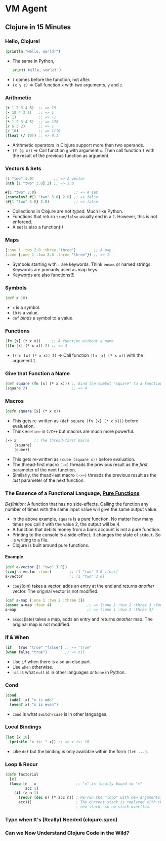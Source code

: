 # VM Agent

## Clojure in 15 Minutes

### Hello, Clojure!

```clojure
(println "Hello, world!")
```

- The same in Python,
    ```python
    print('Hello, world!')
    ```
- `(` comes before the function, not after.
- `(x y z)` => Call function `x` with two arguments, `y` and `z`.

### Arithmetic

```clojure
(+ 1 2 3 4 5)  ;; => 15
(- 10 4 3 2)   ;; => 1
(- 1)          ;; => -1
(* 1 2 3 4 5)  ;; => 120
(/ 6 3 2)      ;; => 1
(/ 10)         ;; => 1/10
(float (/ 10)) ;; => 0.1
```

- Arithmetic operators in Clojure support more than two operands.
- `(f (g x))` => Call function `g` with argument `x`. Then call function `f` with the result of the previous function as argument.

### Vectors & Sets

```clojure
[1 "two" 3.0]         ;; => A vector
(nth [1 "two" 3.0] 2) ;; => 3.0

#{1 "two" 3.0}                 ;; => A set
(contains? #{1 "two" 3.0} 2.0) ;; => false
(#{1 "two" 3.0} 2.0)           ;; => false
```

- Collections in Clojure are not *typed*. Much like Python.
- Functions that return `true/false` usually end in a `?`. However, this is not enforced.
- A set is also a function(!)

### Maps

```clojure
{:one 1 :two 2.0 :three "three"}        ;; A map
(:one {:one 1 :two 2.0 :three "three"}) ;; => 1
```

- Symbols starting with `:` are keywords. Think `enums` or named strings. Keywords are primarily used as map keys.
- Keywords are also functions(!)

### Symbols

```clojure
(def x 10)
```

- `x` is a symbol.
- `10` is a value.
- `def` *binds* a symbol to a value.

### Functions

```clojure
(fn [x] (* x x))     ;; A function without a name
((fn [x] (* x x)) 2) ;; => 4
```

- `((fn [x] (* x x)) 2)` => Call function `(fn [x] (* x x))` with the argument `2`.

### Give that Function a Name

```clojure
(def square (fn [x] (* x x))) ;; Bind the symbol "square" to a function
(square 2)                    ;; => 4
```

### Macros

```clojure
(defn square [x] (* x x))
```

- This gets re-written as `(def square (fn [x] (* x x)))` before evaluation.
- Think `#define` in `C/C++` but macros are much more powerful.

```clojure
(-> x        ;; The thread-first macro
    (square)
    (cube))
```

- This gets re-written as `(cube (square x))` before evaluation.
- The thread-first macro `(->)` threads the previous result as the *first* parameter of the next function.
- Similarly, the thead-last macro `(->>)` threads the previous result as the *last* parameter of the next function.

### The Essence of a Functional Language, [Pure Functions](https://en.wikipedia.org/wiki/Pure_function)

*Definition:* A function that has no side-effects. Calling the function any number of times with the same input value will give the same output value.

- In the above example, `square` is a pure function. No matter how many times you call it with the value 2, the output will be 4.
- A function that debits money from a bank account is not a pure function.
- Printing to the console *is* a side-effect. It changes the state of `stdout`. So is writing to a file.
- Clojure is built around pure functions.

#### Example

```clojure
(def a-vector [1 "two" 3.0])
(conj a-vector :four)        ;; [1 "two" 3.0 :four]
a-vector                     ;; [1 "two" 3.0]
```

- `conj`(oin) takes a vector, adds an entry at the end and returns *another* vector. The original vector is not modified.

```clojure
(def a-map {:one 1 :two 2 :three 3})
(assoc a-map :four 4)                ;; => {:one 1 :two 2 :three 3 :four 4}
a-map                                ;; => {:one 1 :two 2 :three 3}
```

- `assoc`(iate) takes a map, adds an entry and returns *another* map. The original map is not modified.

### If & When

```clojure
(if   true "true" "false") ;; => "true"
(when false "true")        ;; => nil
```

- Use `if` when there is also an else part.
- Use `when` otherwise.
- `nil` is what `null` is in other languages or `None` in Python.

### Cond

```clojure
(cond
  (odd?  x) "x is odd"
  (even? x) "x is even")
```

- `cond` is what `switch/case` is in other languages.

### Local Bindings

```clojure
(let [x 10]
  (println "x is: " x)) ;; => x is: 10
```

- Like `def` but the binding is only available within the form `(let ...)`.

### Loop & Recur

```clojure
(defn factorial
  [x]
  (loop [n   x                  ;; "n" is locally bound to "x"
         acc 1]
    (if (> n 1)
      (recur (dec n) (* acc n)) ; Re-run the "loop" with new arguments.
      acc)))                    ; The current stack is replaced with the
                                ; new stack, so no stack overflow.
```

### Type when It's (Really) Needed (clojure.spec)

### Can we Now Understand Clojure Code in the Wild?
